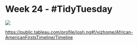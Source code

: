 # Week 24 - #TidyTuesday

![](test%201.gif)

https://public.tableau.com/profile/josh.ng#!/vizhome/African-AmericanFirstsTimeline/Timeline

